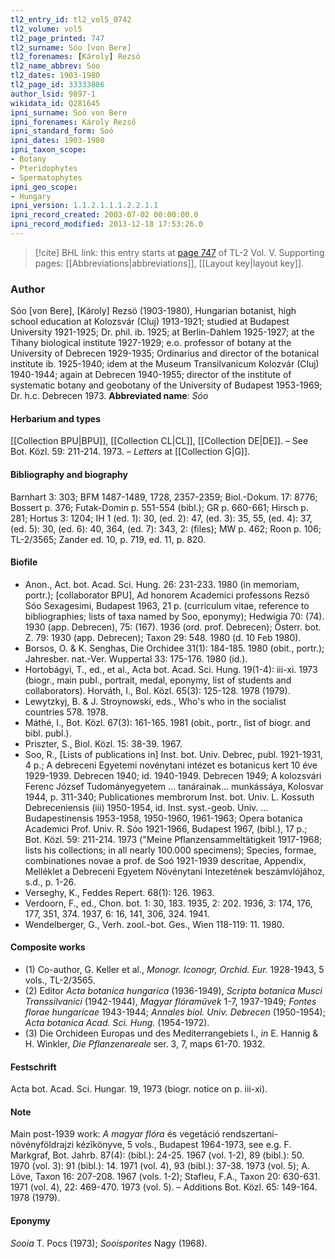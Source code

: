 ```yaml
---
tl2_entry_id: tl2_vol5_0742
tl2_volume: vol5
tl2_page_printed: 747
tl2_surname: Sóo [von Bere]
tl2_forenames: [Károly] Rezsö
tl2_name_abbrev: Sóo
tl2_dates: 1903-1980
tl2_page_id: 33333886
author_lsid: 9897-1
wikidata_id: Q281645
ipni_surname: Soó von Bere
ipni_forenames: Károly Rezső
ipni_standard_form: Soó
ipni_dates: 1903-1980
ipni_taxon_scope: 
- Botany
- Pteridophytes
- Spermatophytes
ipni_geo_scope: 
- Hungary
ipni_version: 1.1.2.1.1.1.2.2.1.1
ipni_record_created: 2003-07-02 00:00:00.0
ipni_record_modified: 2013-12-18 17:53:26.0
---
```



> [!cite] BHL link: this entry starts at [page 747](https://www.biodiversitylibrary.org/page/33333886) of TL-2 Vol. V.
> Supporting pages: [[Abbreviations|abbreviations]], [[Layout key|layout key]].

### Author

Sóo \[von Bere\], \[Károly\] Rezsö (1903-1980), Hungarian botanist, high school education at Kolozsvár (Cluj) 1913-1921; studied at Budapest University 1921-1925; Dr. phil. ib. 1925; at Berlin-Dahlem 1925-1927; at the Tihany biological institute 1927-1929; e.o. professor of botany at the University of Debrecen 1929-1935; Ordinarius and director of the botanical institute ib. 1925-1940; idem at the Museum Transilvanicum Kolozvár (Cluj) 1940-1944; again at Debrecen 1940-1955; director of the institute of systematic botany and geobotany of the University of Budapest 1953-1969; Dr. h.c. Debrecen 1973. 
**Abbreviated name**: *Sóo*

#### Herbarium and types

[[Collection BPU|BPU]], [[Collection CL|CL]], [[Collection DE|DE]]. – See Bot. Közl. 59: 211-214. 1973. – *Letters* at [[Collection G|G]].

#### Bibliography and biography

Barnhart 3: 303; BFM 1487-1489, 1728, 2357-2359; Biol.-Dokum. 17: 8776; Bossert p. 376; Futak-Domin p. 551-554 (bibl.); GR p. 660-661; Hirsch p. 281; Hortus 3: 1204; IH 1 (ed. 1): 30, (ed. 2): 47, (ed. 3): 35, 55, (ed. 4): 37, (ed. 5): 30, (ed. 6): 40, 364, (ed. 7): 343, 2: (files); MW p. 462; Roon p. 106; TL-2/3565; Zander ed. 10, p. 719, ed. 11, p. 820.

#### Biofile

- Anon., Act. bot. Acad. Sci. Hung. 26: 231-233. 1980 (in memoriam, portr.); \[collaborator BPU\], Ad honorem Academici professons Rezsö Sóo Sexagesimi, Budapest 1963, 21 p. (curriculum vitae, reference to bibliographies; lists of taxa named by Soo, eponymy); Hedwigia 70: (74). 1930 (app. Debrecen), 75: (167). 1936 (ord. prof. Debrecen); Österr. bot. Z. 79: 1930 (app. Debrecen); Taxon 29: 548. 1980 (d. 10 Feb 1980).
- Borsos, O. & K. Senghas, Die Orchidee 31(1): 184-185. 1980 (obit., portr.); Jahresber. nat.-Ver. Wuppertal 33: 175-176. 1980 (id.).
- Hortobágyi, T., ed., et al., Acta bot. Acad. Sci. Hung. 19(1-4): iii-xi. 1973 (biogr., main publ., portrait, medal, eponymy, list of students and collaborators). Horváth, I., Bol. Közl. 65(3): 125-128. 1978 (1979).
- Lewytzkyj, B. & J. Stroynowski, eds., Who's who in the socialist countries 578. 1978.
- Máthé, I., Bot. Közl. 67(3): 161-165. 1981 (obit., portr., list of biogr. and bibl. publ.).
- Priszter, S., Biol. Közl. 15: 38-39. 1967.
- Soo, R., \[Lists of publications in\] Inst. bot. Univ. Debrec, publ. 1921-1931, 4 p.; A debreceni Egyetemi novénytani intézet es botanicus kert 10 éve 1929-1939. Debrecen 1940; id. 1940-1949. Debrecen 1949; A kolozsvári Ferenc József Tudományegyetem ... tanárainak... munkássáya, Kolosvar 1944, p. 311-340; Publicationes membrorum Inst. bot. Univ. L. Kossuth Debreceniensis (iii) 1950-1954, id. Inst. syst.-geob. Univ. ... Budapestinensis 1953-1958, 1950-1960, 1961-1963; Opera botanica Academici Prof. Univ. R. Sóo 1921-1966, Budapest 1967, (bibl.), 17 p.; Bot. Közl. 59: 211-214. 1973 ("Meine Pflanzensammeltätigkeit 1917-1968; lists his collections; in all nearly 100.000 specimens); Species, formae, combinationes novae a prof. de Soó 1921-1939 descritae, Appendix, Melléklet a Debreceni Egyetem Növénytani Intezetének beszámvlójához, s.d., p. 1-26.
- Verseghy, K., Feddes Repert. 68(1): 126. 1963.
- Verdoorn, F., ed., Chon. bot. 1: 30, 183. 1935, 2: 202. 1936, 3: 174, 176, 177, 351, 374. 1937, 6: 16, 141, 306, 324. 1941.
- Wendelberger, G., Verh. zool.-bot. Ges., Wien 118-119: 11. 1980.

#### Composite works

- (1) Co-author, G. Keller et al., *Monogr. Iconogr, Orchid. Eur.* 1928-1943, 5 vols., TL-2/3565.
- (2) Editor *Acta botanica hungarica* (1936-1949), *Scripta botanica Musci Transsilvanici* (1942-1944), *Magyar flóramüvek* 1-7, 1937-1949; *Fontes florae hungaricae* 1943-1944; *Annales biol. Univ. Debrecen* (1950-1954); *Acta botanica Acad. Sci. Hung.* (1954-1972).
- (3) Die Orchideen Europas und des Mediterrangebiets I., *in* E. Hannig & H. Winkler, *Die Pflanzenareale* ser. 3, 7, maps 61-70. 1932.

#### Festschrift

Acta bot. Acad. Sci. Hungar. 19, 1973 (biogr. notice on p. iii-xi).

#### Note

Main post-1939 work: *A magyar flóra* és vegetáció rendszertani-növényföldrajzi kézîkönyve, 5 vols., Budapest 1964-1973, see e.g. F. Markgraf, Bot. Jahrb. 87(4): (bibl.): 24-25. 1967 (vol. 1-2), 89 (bibl.): 50. 1970 (vol. 3): 91 (bibl.): 14. 1971 (vol. 4), 93 (bibl.): 37-38. 1973 (vol. 5); A. Löve, Taxon 16: 207-208. 1967 (vols. 1-2); Stafleu, F.A., Taxon 20: 630-631. 1971 (vol. 4), 22: 469-470. 1973 (vol. 5). – Additions Bot. Közl. 65: 149-164. 1978 (1979).

#### Eponymy

*Sooia* T. Pocs (1973); *Sooisporites* Nagy (1968).

